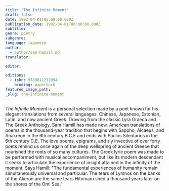 ```yaml
---
title: "The Infinite Moment"
draft: false
date: 1992-04-01T06:00:00.000Z
publication_date: 1992-04-01T06:00:00.000Z
subtitle:
genre: poetry
subgenre:
language: japanese
author:
  - author/sam-hamill.md
translator:

editor:

editions:
  - isbn: 9780811211994
    binding: paperback
featured_image_path:
_slug: the-infinite-moment
---
```


_The Infinite Moment_ is a personal selection made by a poet known for his elegant translations from several languages, Chinese, Japanese, Estonian, Latin, and now ancient Greek. Drawing from the classic Lyra Graeca and The Greek Anthology, Sam Hamill has made new, American translations of poems in the thousand-year tradition that begins with Sappho, Alcaeus, and Anakreon in the 6th century B.C.E and ends with Paulos Silentarios in the 6th century C.E. The love poems, epigrams, and sly invective of over forty poets remind us once again of the deep wellspring of ancient Greece that nourished the roots of so many cultures. The Greek lyric poem was made to be performed with musical accompaniment, but like its modern descendant it seeks to articulate the experience of insight attained in the infinity of the moment. Says Hamill: "The fundamental experiences of humanity remain simultaneously universal and particular. The tears of Lymnos on the banks of the Akeron are the same tears Hitomaro shed a thousand years later on the shores of the Omi Sea."

